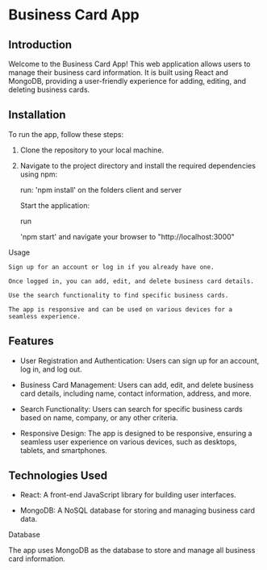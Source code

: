 # Business Card App

## Introduction

Welcome to the Business Card App! This web application allows users to manage their business card information. It is built using React and MongoDB, providing a user-friendly experience for adding, editing, and deleting business cards.

## Installation

To run the app, follow these steps:

1. Clone the repository to your local machine.

2. Navigate to the project directory and install the required dependencies using npm:

   run:
   'npm install' on the folders client and server

   Start the application:

   run

   'npm start' and navigate your browser to "http://localhost:3000"

Usage

    Sign up for an account or log in if you already have one.

    Once logged in, you can add, edit, and delete business card details.

    Use the search functionality to find specific business cards.

    The app is responsive and can be used on various devices for a seamless experience.

## Features

- User Registration and Authentication: Users can sign up for an account, log in, and log out.

- Business Card Management: Users can add, edit, and delete business card details, including name, contact information, address, and more.

- Search Functionality: Users can search for specific business cards based on name, company, or any other criteria.

- Responsive Design: The app is designed to be responsive, ensuring a seamless user experience on various devices, such as desktops, tablets, and smartphones.

## Technologies Used

- React: A front-end JavaScript library for building user interfaces.

- MongoDB: A NoSQL database for storing and managing business card data.

Database

The app uses MongoDB as the database to store and manage all business card information.
